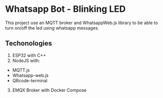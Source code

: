 # Whatsapp Bot - Blinking LED

This project use an MQTT broker and WhatsappWeb.js library to be able to turn on/off the led using whatsapp messages.

## Techonologies

1. ESP32 with C++
2. NodeJS with:
  - MQTT.js
  - Whatsapp-web.js
  - QRcode-terminal
  
3. EMQX Broker with Docker Compose
